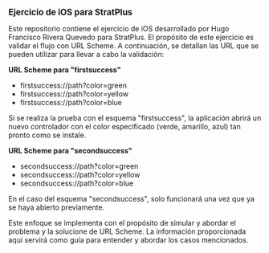 **<span style="font-size: larger;">Ejercicio de iOS para StratPlus</span>**

Este repositorio contiene el ejercicio de iOS desarrollado por Hugo Francisco Rivera Quevedo para StratPlus. El propósito de este ejercicio es validar el flujo con URL Scheme. A continuación, se detallan las URL que se pueden utilizar para llevar a cabo la validación:

**URL Scheme para "firstsuccess"**

- firstsuccess://path?color=green
- firstsuccess://path?color=yellow
- firstsuccess://path?color=blue

Si se realiza la prueba con el esquema "firstsuccess", la aplicación abrirá un nuevo controlador con el color especificado (verde, amarillo, azul) tan pronto como se instale.

**URL Scheme para "secondsuccess"**

- secondsuccess://path?color=green
- secondsuccess://path?color=yellow
- secondsuccess://path?color=blue
  
En el caso del esquema "secondsuccess", solo funcionará una vez que ya se haya abierto previamente.

Este enfoque se implementa con el propósito de simular y abordar el problema y la solucione de URL Scheme. La información proporcionada aquí servirá como guía para entender y abordar los casos mencionados.
